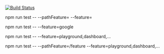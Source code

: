 
[![Build Status](https://travis-ci.org/mateusconstanzo/e2ejs.svg?branch=master)](https://travis-ci.org/mateusconstanzo/e2ejs)


npm run test -- --pathFeature=<feature-path> --feature=<feature-name>

npm run test -- --feature=google

npm run test -- --feature=playground,dashboard,...

npm run test -- --pathFeature=/feature --feature=playground,dashboard,...